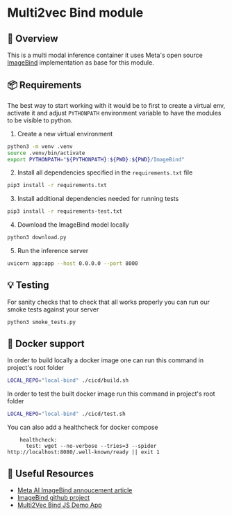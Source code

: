 # Multi2vec Bind module

🎯 Overview
-----------

This is a multi modal inference container it uses Meta's open source [ImageBind](https://github.com/facebookresearch/ImageBind) implementation as base for this module.

📦 Requirements
----------------

The best way to start working with it would be to first to create a virtual env, activate it and adjust `PYTHONPATH` environment variable to have the modules to be visible to python.

1. Create a new virtual environment

```sh
python3 -m venv .venv
source .venv/bin/activate
export PYTHONPATH="${PYTHONPATH}:${PWD}:${PWD}/ImageBind"
```

2. Install all dependencies specified in the `requirements.txt` file

```sh
pip3 install -r requirements.txt
```

3. Install additional dependencies needed for running tests

```sh
pip3 install -r requirements-test.txt
```

4. Download the ImageBind model locally

```sh
python3 download.py
```

5. Run the inference server

```sh
uvicorn app:app --host 0.0.0.0 --port 8000
```

💡 Testing
----------

For sanity checks that to check that all works properly you can run our smoke tests against your server

```sh
python3 smoke_tests.py
```

🐳 Docker support
-----------------

In order to build locally a docker image one can run this command in project's root folder

```sh
LOCAL_REPO="local-bind" ./cicd/build.sh
```

In order to test the built docker image run this command in project's root folder

```sh
LOCAL_REPO="local-bind" ./cicd/test.sh
```

You can also add a healthcheck for docker compose
```docker
    healthcheck:
      test: wget --no-verbose --tries=3 --spider http://localhost:8080/.well-known/ready || exit 1
```

🔗 Useful Resources
--------------------

- [Meta AI ImageBind annoucement article](https://ai.facebook.com/blog/imagebind-six-modalities-binding-ai/)
- [ImageBind github project](https://github.com/facebookresearch/ImageBind)
- [Multi2Vec Bind JS Demo App](https://github.com/weaviate-tutorials/multi2vec-bind-js)
